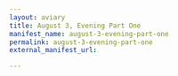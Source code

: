 ```yaml
---
layout: aviary
title: August 3, Evening Part One
manifest_name: august-3-evening-part-one
permalink: august-3-evening-part-one
external_manifest_url: 

---
```

<!-- Add an essay or interpretive material below this line,
using HTML or markdown.  Do not modify this file above this line -->
